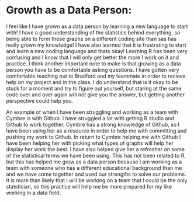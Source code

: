 # Growth as a Data Person:
I feel like I have grown as a data person by learning a new language to start with! I have a good understanding of the statistics behind everything, so being able to form these graphs on a different coding site than sas has really grown my knowledge! I have also learned that it is frustrating to start and learn a new coding language and thats okay! Learning R has been very confusing and I know that I will only get better the more I work on it and practice. I think another important note to make is that growing as a data person you have to be comfortable asking questions. I have gotten very comfortable reaching out to Bradford and my teammate in order to recieve help on my project and in the class. I do understand that is it okay to be stuck for a moment and try to figure out yourself, but staring at the same code over and over again will not give you the answer, but getting another perspective could help you. 


An example of when I have been struggling and working as a team with Cymbre is with Github. I have struggled a lot with getting R studio and Github to work together. Cymbre has a strong knowledge of Github, so I have been using her as a resource in order to help me with committing and pushing my work to Github. In return to Cymbre helping me with Github I have been helping her with picking what types of graphs will help her display her work the best. I have also helped give her a refresher on some of the statistical terms we have been using. This has not been related to R, but this has helped me grow as a data person because I am working as a team with someone who has a different educational background than me and we have come together and used our strengths to solve our problems. It is more than likely that I will be working on a team that I could be the only statstician, so this practice will help me be more prepared for my like working in a data field. 
